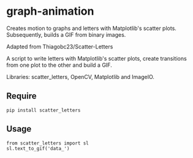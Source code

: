 # graph-animation
Creates motion to graphs and letters with Matplotlib's scatter plots. Subsequently, builds a GIF from binary images.

Adapted from Thiagobc23/Scatter-Letters

A script to write letters with Matplotlib's scatter plots, create transitions from one plot to the other and build a GIF.  

Libraries:
scatter_letters, OpenCV, Matplotlib and ImageIO.  

## Require  
`pip install scatter_letters`

## Usage

    from scatter_letters import sl
    sl.text_to_gif('data_')
